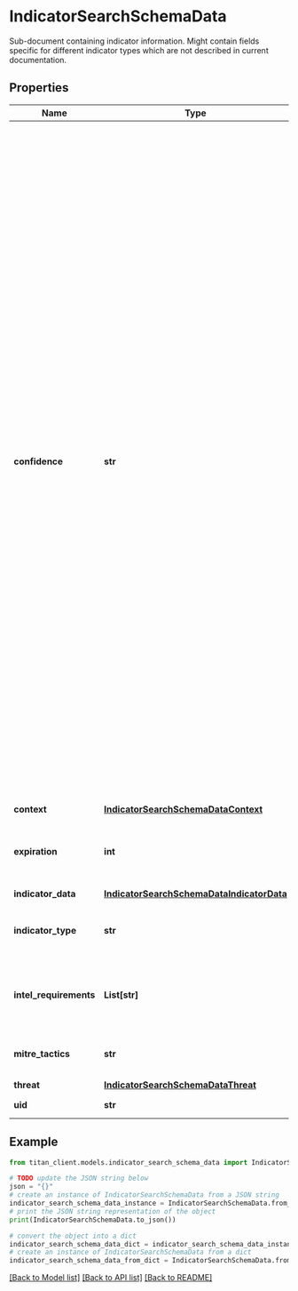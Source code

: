 # IndicatorSearchSchemaData

Sub-document containing indicator information. Might contain fields specific for different indicator types which are not described in current documentation.

## Properties

Name | Type | Description | Notes
------------ | ------------- | ------------- | -------------
**confidence** | **str** | Indicators with &#x60;high&#x60; confidence are derived from a primary source and are verified. They can safely be used for blocking. If indicators are from a primary source, but they have not been verified, then the confidence rating is reduced to &#x60;medium&#x60;. We recommend them for alerting or threat hunting. An example of this is a controller URL extracted from a malware configuration file. The file is verified (high), but the controller URLs inside it’s configuration are not (medium). Indicators that are derived from a third party source via pivoting are marked as &#x60;low&#x60; confidence unless they have been verified. We don’t publish many low confidence indicators. | 
**context** | [**IndicatorSearchSchemaDataContext**](IndicatorSearchSchemaDataContext.md) |  | [optional] 
**expiration** | **int** | Indicator should be removed from block lists at this date. | 
**indicator_data** | [**IndicatorSearchSchemaDataIndicatorData**](IndicatorSearchSchemaDataIndicatorData.md) |  | 
**indicator_type** | **str** | Describes the type of indicator: (e.g. file, ipv4, url). | 
**intel_requirements** | **List[str]** | List of General Intelligence Requirements matching this indicator. | [optional] 
**mitre_tactics** | **str** | The MITRE ATT&amp;CK tactic classification. | [optional] 
**threat** | [**IndicatorSearchSchemaDataThreat**](IndicatorSearchSchemaDataThreat.md) |  | 
**uid** | **str** | Indicator&#39;s UID | 

## Example

```python
from titan_client.models.indicator_search_schema_data import IndicatorSearchSchemaData

# TODO update the JSON string below
json = "{}"
# create an instance of IndicatorSearchSchemaData from a JSON string
indicator_search_schema_data_instance = IndicatorSearchSchemaData.from_json(json)
# print the JSON string representation of the object
print(IndicatorSearchSchemaData.to_json())

# convert the object into a dict
indicator_search_schema_data_dict = indicator_search_schema_data_instance.to_dict()
# create an instance of IndicatorSearchSchemaData from a dict
indicator_search_schema_data_from_dict = IndicatorSearchSchemaData.from_dict(indicator_search_schema_data_dict)
```
[[Back to Model list]](../README.md#documentation-for-models) [[Back to API list]](../README.md#documentation-for-api-endpoints) [[Back to README]](../README.md)


